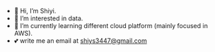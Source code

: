 - 👋 Hi, I’m Shiyi.
- 🔢 I’m interested in data.
- 🌱 I’m currently learning different cloud platform (mainly focused in AWS).
- 💕 write me an email at shiys3447@gmail.com

<!---
shiyis/shiyis is a ✨ special ✨ repository because its `README.md` (this file) appears on your GitHub profile.
You can click the Preview link to take a look at your changes.
--->

